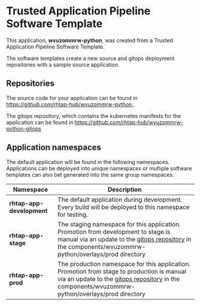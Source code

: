 # Trusted Application Pipeline Software Template

This application, **wvuzommrw-python**, was created from a Trusted Application Pipeline Software Template.

The software templates create a new source and gitops deployment repositories with a sample source application. 

## Repositories

The source code for your application can be found in [https://github.com/rhtap-hub/wvuzommrw-python ](https://github.com/rhtap-hub/wvuzommrw-python ).
 
The gitops repository, which contains the kubernetes manifests for the application can be found in 
[https://github.com/rhtap-hub/wvuzommrw-python-gitops ](https://github.com/rhtap-hub/wvuzommrw-python-gitops ) 

## Application namespaces 

The default application will be found in the following namespaces. Applications can be deployed into unique namespaces or multiple software templates can also bet generated into the same group namespaces.  

|  Namespace   |  Description   |  
| -------- | -------- |   
| **rhtap-app-development** | The default application during development. Every build will be deployed to this namespace for testing. | 
| **rhtap-app-stage** | The staging namespace for this application. Promotion from development to stage is manual via an update to the [gitops repository](https://github.com/rhtap-hub/wvuzommrw-python-gitops ) in the components/wvuzommrw-python/overlays/prod directory |  
| **rhtap-app-prod** | The production namespace for this application. Promotion from stage to production is manual via an update to the [gitops repository](https://github.com/rhtap-hub/wvuzommrw-python-gitops ) in the components/wvuzommrw-python/overlays/prod directory | 
